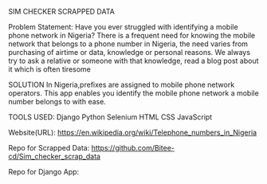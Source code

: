 SIM CHECKER SCRAPPED DATA

Problem Statement:
Have you ever struggled with identifying a mobile phone network in Nigeria?
There is a frequent need for knowing the mobile network that belongs to a phone number in Nigeria, the need varies from purchasing of airtime or data, knowledge or personal reasons.
We always try to ask a relative or someone with that knowledge, read a blog post about it which is often tiresome



SOLUTION
In Nigeria,prefixes are assigned to mobile phone network operators.
This app enables you identify the mobile phone network a mobile number belongs to with ease.




TOOLS USED:
Django 
Python
Selenium
HTML
CSS
JavaScript



Website(URL):
https://en.wikipedia.org/wiki/Telephone_numbers_in_Nigeria

Repo for Scrapped Data:
https://github.com/Bitee-cd/Sim_checker_scrap_data

Repo for Django App:



